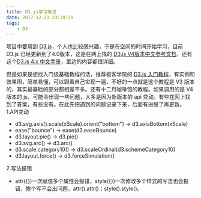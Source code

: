 ```yaml
---
title: D3.js学习笔记
date: 2017-12-21 23:39:59
tags:
	- D3
---
```

项目中要用到 [D3.js](https://d3js.org/)，个人也比较感兴趣，于是在空闲的时间开始学习，目前 D3.js 已经更新到了4.0版本，这是在网上找的 [D3.js V4版本中文参考文档](https://github.com/xswei/d3js_doc)，还有这个[D3.js 4.x 中文手册](https://github.com/tianxuzhang/d3.v4-API-Translation#hierarchies)，里边的内容都很详细。

但是如果是想找入门级基础教程的话，推荐极客学院的 [D3.js 入门教程](https://wiki.jikexueyuan.com/project/d3wiki/)，有实例和效果图，简单易懂，可以跟着自己实现一遍，不好的一点就是这个教程是 V3 版本的，其实最基础的部分都相差不多。还有十二月咖啡馆的教程。如果调用的是 V4 版本的 js，可能会出现一些问题，大多是因为新版本的 api 变动。有些在网上找到了答案，有些没有。在此先把遇到的问题记录下来，后面有进展了再更新。
1.API变动
- d3.svg.axis().scale(xScale).orient("bottom")  -> d3.axisBottom(xScale)
- ease("bounce") -> ease(d3.easeBounce)
- d3.layout.pie()  -> d3.pie()
- d3.svg.arc() -> d3.arc()
- d3.scale.category10() -> d3.scaleOrdinal(d3.schemeCategory10)
- d3.layout.force() -> d3.forceSimulation()

2.写法报错
 - attr({})一次赋值多个属性会报错，style({})一次修改多个样式的写法也会报错，挨个写不会出问题，attr().attr()；style().style()。
